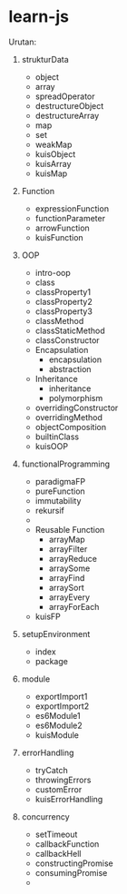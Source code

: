 # learn-js
Urutan:
1. strukturData
	- object
	- array
	- spreadOperator
	- destructureObject
	- destructureArray
	- map
	- set
	- weakMap
	- kuisObject
	- kuisArray
	- kuisMap
	
2. Function
	- expressionFunction
	- functionParameter
	- arrowFunction
	- kuisFunction

3. OOP
	- intro-oop
	- class
	- classProperty1
	- classProperty2
	- classProperty3
	- classMethod
	- classStaticMethod
	- classConstructor
	- Encapsulation
		- encapsulation
		- abstraction
	- Inheritance
		- inheritance
		- polymorphism
	- overridingConstructor
	- overridingMethod
	- objectComposition
	- builtinClass
	- kuisOOP

4. functionalProgramming
	- paradigmaFP
	- pureFunction
	- immutability
	- rekursif
	- 
	- Reusable Function
		- arrayMap
		- arrayFilter
		- arrayReduce
		- arraySome
		- arrayFind
		- arraySort
		- arrayEvery
		- arrayForEach
	- kuisFP

5. setupEnvironment
	- index
	- package

6. module
	- exportImport1
	- exportImport2
	- es6Module1
	- es6Module2
	- kuisModule

7. errorHandling
	- tryCatch
	- throwingErrors
	- customError
	- kuisErrorHandling

8. concurrency
	- setTimeout
	- callbackFunction
	- callbackHell
	- constructingPromise
	- consumingPromise
	- 